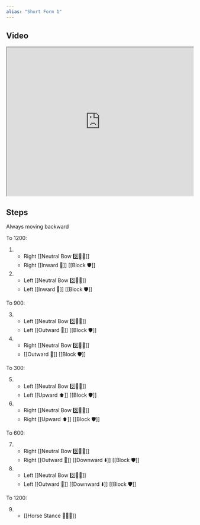 ```yaml
---
alias: "Short Form 1"
---
```


## Video

<iframe src="https://www.youtube.com/embed/Fz4jGkCKkxk" width="100%" height="400"></iframe>

## Steps

Always moving backward

To 1200:

1.  - Right [[Neutral Bow 0️⃣🧍‍♂️]]
    - Right [[Inward 🔽]] [[Block 🛡️]]
2.  - Left [[Neutral Bow 0️⃣🧍‍♂️]]
    - Left [[Inward 🔽]] [[Block 🛡️]]

To 900:

3.  - Left [[Neutral Bow 0️⃣🧍‍♂️]]
    - Left [[Outward 🔼]] [[Block 🛡️]]
4.  - Right [[Neutral Bow 0️⃣🧍‍♂️]]
    - [[Outward 🔼]] [[Block 🛡️]]

To 300:

5.  - Left [[Neutral Bow 0️⃣🧍‍♂️]]
    - Left [[Upward ⬆️]] [[Block 🛡️]]
6.  - Right [[Neutral Bow 0️⃣🧍‍♂️]]
    - Right [[Upward ⬆️]] [[Block 🛡️]]

To 600:

7.  - Right [[Neutral Bow 0️⃣🧍‍♂️]]
    - Right [[Outward 🔼]] [[Downward ⬇️]] [[Block 🛡️]]
8.  - Left [[Neutral Bow 0️⃣🧍‍♂️]]
    - Left [[Outward 🔼]] [[Downward ⬇️]] [[Block 🛡️]]

To 1200:

9.  - [[Horse Stance 🏇🧍‍♂️]]
